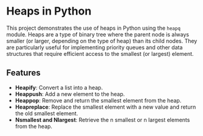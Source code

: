 
# Heaps in Python

This project demonstrates the use of heaps in Python using the `heapq` module. Heaps are a type of binary tree where the parent node is always smaller (or larger, depending on the type of heap) than its child nodes. They are particularly useful for implementing priority queues and other data structures that require efficient access to the smallest (or largest) element.

## Features

- **Heapify**: Convert a list into a heap.
- **Heappush**: Add a new element to the heap.
- **Heappop**: Remove and return the smallest element from the heap.
- **Heapreplace**: Replace the smallest element with a new value and return the old smallest element.
- **Nsmallest and Nlargest**: Retrieve the n smallest or n largest elements from the heap.


